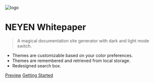 ![logo](https://cdn.jsdelivr.net/npm/docsify-darklight-theme@latest/icons/docsify-darklight-theme-logo.png)

# NEYEN Whitepaper

> A magical documentation site generator with dark and light mode switch.

- Themes are customizable based on your color preferences.
- Themes are remembered and retrieved from local storage.
- Redesigned search box.

[Preview](https://boopathikumar018.github.io/docsify-darklight-theme)
[Getting Started](#headline)
